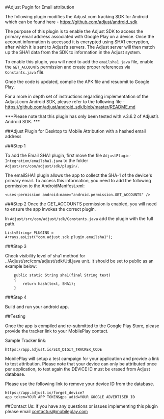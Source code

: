 #Adjust Pugin for Email attribution

The following plugin modifies the Adjust.com tracking SDK for Android which can be found here - https://github.com/adjust/android_sdk

The purpose of this plugin is to enable the Adjust SDK to access the primary email address associated with Google Play on a device. Once the account information is accessed it is encrypted using SHA1 encryption, after which it is sent to Adjust’s servers. The Adjust server will then match up the SHA1 data from the SDK to information in the Adjust system. 

To enable this plugin, you will need to add the `emailsha1.java` file, enable the `GET_ACCOUNTS` permission and create proper references via `Constants.java` file. 

Once the code is updated, compile the APK file and resubmit to Google Play. 

For a more in depth set of instructions regarding implementation of the Adjust.com Android SDK, please refer to the following file - https://github.com/adjust/android_sdk/blob/master/README.md

***Please note that this plugin has only been tested with v.3.6.2 of Adjust’s Android SDK. ***

##Adjust Plugin for Desktop to Mobile Attribution with a hashed email address 

###Step 1

To add the Email SHA1 plugin, first move the file `AdjustPlugin-Integration/emailsha1.java` to the folder `Adjust/src/com/adjust/sdk/plugin/`.

The emailSHA1 plugin allows the app to collect the SHA-1 of the device's primary email. To access this information, you need to add the following permission to the AndroidManifest.xml:
```
<uses-permission android:name="android.permission.GET_ACCOUNTS" />
```

###Step 2
Once the GET_ACCOUNTS permission is enabled, you will need to ensure the app invokes the correct plugin. 

In `Adjust/src/com/adjust/sdk/Constants.java` add the plugin with the full path.
```
List<String> PLUGINS = Arrays.asList("com.adjust.sdk.plugin.emailsha1");
```
###Step 3

Check visibility level of sha1 method for ../Adjust/src/com/adjust/sdk/Util.java unit. It should be set to public as an example below:
```
    public static String sha1(final String text) 
    {
        return hash(text, SHA1);
    }
```
###Step 4

Build and run your android app.

##Testing

Once the app is compiled and re-submitted to the Google Play Store, please provide the tracker link to your MobilePlay contact. 
 
Sample Tracker link:
```
https://app.adjust.io/SIX_DIGIT_TRACKER_CODE
```
 MobilePlay will setup a test campaign for your application and provide a link to test attribution. Please note that your device can only be attributed once per application, to test again the DEVICE ID must be erased from Adjust database. 
 
 Please use the following link to remove your device ID from the database.     
```
https://app.adjust.io/forget_device?app_token=YOUR_APP_TOKEN&gps_adid=YOUR_GOOGLE_ADVERTISER_ID
```
 
##Contact Us:
If you have any questions or issues implementing this plugin please email contactus@mobileplay.com
